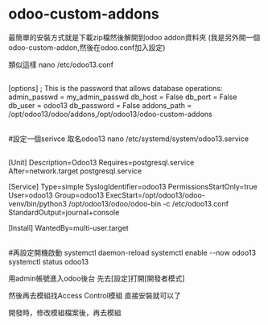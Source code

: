 # odoo-custom-addons

最簡單的安裝方式就是下載zip檔然後解開到odoo addon資料夾
(我是另外開一個odoo-custom-addon,然後在odoo.conf加入設定)

類似這樣
nano /etc/odoo13.conf
##
[options]
; This is the password that allows database operations:
admin_passwd = my_admin_passwd
db_host = False
db_port = False
db_user = odoo13
db_password = False
addons_path = /opt/odoo13/odoo/addons,/opt/odoo13/odoo-custom-addons
##

#設定一個serivce 取名odoo13 
nano /etc/systemd/system/odoo13.service

##
[Unit]
Description=Odoo13
Requires=postgresql.service
After=network.target postgresql.service

[Service]
Type=simple
SyslogIdentifier=odoo13
PermissionsStartOnly=true
User=odoo13
Group=odoo13
ExecStart=/opt/odoo13/odoo-venv/bin/python3 /opt/odoo13/odoo/odoo-bin -c /etc/odoo13.conf
StandardOutput=journal+console

[Install]
WantedBy=multi-user.target

##

#再設定開機啟動
systemctl daemon-reload
systemctl enable --now odoo13
systemctl status odoo13

用admin帳號進入odoo後台
先去[設定]打開[開發者模式]

然後再去模組找Access Control模組
直接安裝就可以了

開發時，修改模組檔案後，再去模組
